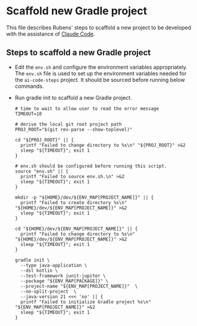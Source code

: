 # Scaffold new Gradle project

This file describes Rubens' steps to scaffold a new project to be developed with
the assistance of [Claude Code](https://www.anthropic.com/claude-code).

## Steps to scaffold a new Gradle project

- Edit the `env.sh` and configure the environment variables appropriately. The
  `env.sh` file is used to set up the environment variables needed for the
  `ai-code-steps` project. It should be sourced before running below commands.
- Run gradle init to scaffold a new Gradle project.

    ```shell
    # time to wait to allow user to read the error message
    TIMEOUT=10

    # derive the local git root project path
    PROJ_ROOT="$(git rev-parse --show-toplevel)"
   
    cd "${PROJ_ROOT}" || {
      printf "Failed to change directory to %s\n" "${PROJ_ROOT}" >&2
      sleep "${TIMEOUT}"; exit 1
    }

    # env.sh should be configured before running this script.
    source "env.sh" || {
      printf "Failed to source env.sh.\n" >&2
      sleep "${TIMEOUT}"; exit 1
    }

    mkdir -p "${HOME}/dev/${ENV_MAP[PROJECT_NAME]}" || {
      printf "Failed to create directory %s\n" "${HOME}/dev/${ENV_MAP[PROJECT_NAME]}" >&2
      sleep "${TIMEOUT}"; exit 1
    }

    cd "${HOME}/dev/${ENV_MAP[PROJECT_NAME]}" || {
      printf "Failed to change directory to %s\n" "${HOME}/dev/${ENV_MAP[PROJECT_NAME]}" >&2
      sleep "${TIMEOUT}"; exit 1
    }

    gradle init \
      --type java-application \
      --dsl kotlin \
      --test-framework junit-jupiter \
      --package "${ENV_MAP[PACKAGE]}" \
      --project-name "${ENV_MAP[PROJECT_NAME]}"  \
      --no-split-project  \
      --java-version 21 <<< 'no' || {
      printf "Failed to initialize Gradle project %s\n" "${ENV_MAP[PROJECT_NAME]}" >&2
      sleep "${TIMEOUT}"; exit 1
    }
    ```

